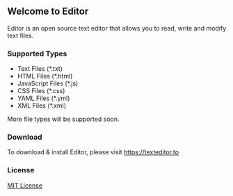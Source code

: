 ## Welcome to Editor
Editor is an open source text editor that allows you to read, write and modify text files.

### Supported Types
- Text Files (*.txt)
- HTML Files (*.html)
- JavaScript Files (*.js)
- CSS Files (*.css)
- YAML Files (*.yml)
- XML Files (*.xml)

More file types will be supported soon.

### Download
To download & install Editor, please visit https://texteditor.to

### License
[MIT License](https://github.com/mebsic/Editor/blob/master/LICENSE)
